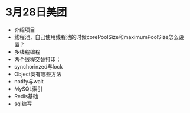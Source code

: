 # 3月28日美团
* 介绍项目
* 线程池，自己使用线程池的时候corePoolSize和maximumPoolSize怎么设置？
* 多线程编程
* 两个线程交替打印；
* synchorinzed与lock
* Object类有哪些方法
* notify与wait
* MySQL索引
* Redis基础
* sql编写
